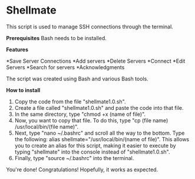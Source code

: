 
# Shellmate
This script is used to manage SSH connections through the terminal.

**Prerequisites**
Bash needs to be installed.

**Features**

*Save Server Connections
*Add servers
*Delete Servers
*Connect
*Edit Servers
*Search for servers
*Acknowledgments

The script was created using Bash and various Bash tools.

**How to install**

1. Copy the code from the file "shellmate1.0.sh".
2. Create a file called "shellmate1.0.sh" and paste the code into that file.
3. In the same directory, type "chmod +x (name of file)".
4. Now, you want to copy that file. To do this, type "cp (file name) /usr/local/bin/(file name)".
5. Next, type "nano ~/.bashrc" and scroll all the way to the bottom. Type the following: alias shellmate="/usr/local/bin/(name of file)". This allows you to create an alias for this script, making it easier to execute by typing "shellmate" into the console instead of "shellmate1.0.sh".
6. Finally, type "source ~/.bashrc" into the terminal.

You're done! Congratulations! Hopefully, it works as expected.
